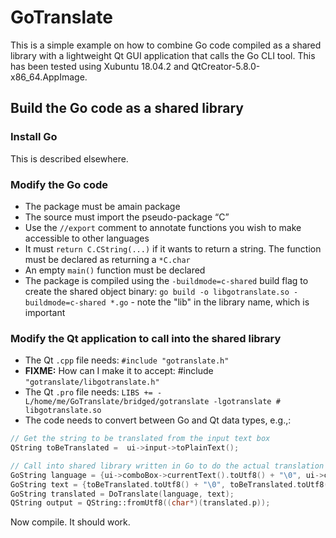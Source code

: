 # GoTranslate

This is a simple example on how to combine Go code compiled as a shared library with a lightweight Qt GUI application that calls the Go CLI tool. This has been tested using Xubuntu 18.04.2 and QtCreator-5.8.0-x86_64.AppImage.

## Build the Go code as a shared library

### Install Go

This is described elsewhere.

### Modify the Go code

* The package must be amain package
* The source must import the pseudo-package “C”
* Use the `//export` comment to annotate functions you wish to make accessible to other languages
* It must `return C.CString(...)` if it wants to return a string. The function must be declared as returning a `*C.char`
* An empty `main()` function must be declared
* The package is compiled using the `-buildmode=c-shared` build flag to create the shared object binary:
  `go build -o libgotranslate.so -buildmode=c-shared *.go` - note the "lib" in the library name, which is important

### Modify the Qt application to call into the shared library

* The Qt `.cpp` file needs: `#include "gotranslate.h"`
* **FIXME:** How can I make it to accept: #include `"gotranslate/libgotranslate.h"`
* The Qt `.pro` file needs: `LIBS += -L/home/me/GoTranslate/bridged/gotranslate -lgotranslate # libgotranslate.so`
* The code needs to convert between Go and Qt data types, e.g.,:

```c++
// Get the string to be translated from the input text box
QString toBeTranslated =  ui->input->toPlainText();

// Call into shared library written in Go to do the actual translation
GoString language = {ui->comboBox->currentText().toUtf8() + "\0", ui->comboBox->currentText().toUtf8().length()};
GoString text = {toBeTranslated.toUtf8() + "\0", toBeTranslated.toUtf8().length()};
GoString translated = DoTranslate(language, text);
QString output = QString::fromUtf8((char*)(translated.p));
```

Now compile. It should work.